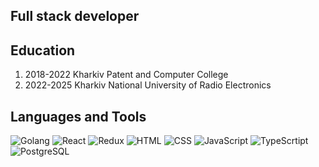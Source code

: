 ## Full stack developer

## Education
1. 2018-2022 Kharkiv Patent and Computer College
2. 2022-2025 Kharkiv National University of Radio Electronics

## Languages and Tools

![Golang](https://img.shields.io/badge/-Golang-333444?style=for-the-badge&logo=Go)
![React](https://img.shields.io/badge/-React-333444?style=for-the-badge&logo=React)
![Redux](https://img.shields.io/badge/-Redux-333444?style=for-the-badge&logo=Redux)
![HTML](https://img.shields.io/badge/-HTML-333444?style=for-the-badge&logo=HTML5)
![CSS](https://img.shields.io/badge/-CSS-333444?style=for-the-badge&logo=CSS3)
![JavaScript](https://img.shields.io/badge/-JavaScript-333444?style=for-the-badge&logo=JavaScript)
![TypeScrtipt](https://img.shields.io/badge/-TypeScript-333444?style=for-the-badge&logo=TypeScript)
![PostgreSQL](https://img.shields.io/badge/-postgresql-333444?style=for-the-badge&logo=postgresql)
